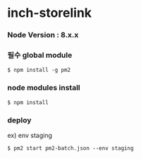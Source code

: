 # inch-storelink

### Node Version : 8.x.x

### 필수 global module

```
$ npm install -g pm2
```


### node modules install

```
$ npm install
```

###  deploy

ex) env staging

```
$ pm2 start pm2-batch.json --env staging
```
